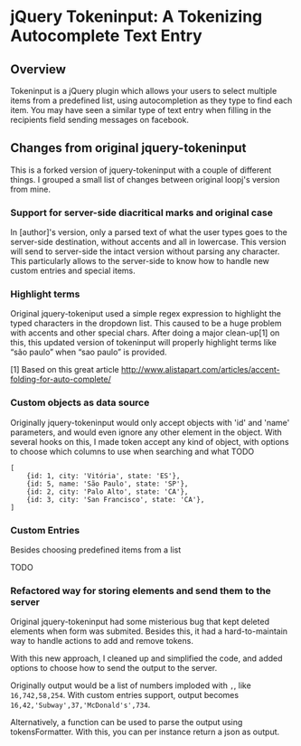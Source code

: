 jQuery Tokeninput: A Tokenizing Autocomplete Text Entry
=======================================================

Overview
--------
Tokeninput is a jQuery plugin which allows your users to select multiple items from a predefined list, using autocompletion as they type to find each item. You may have seen a similar type of text entry when filling in the recipients field sending messages on facebook.

Changes from original jquery-tokeninput
---------------------------------------

This is a forked version of jquery-tokeninput with a couple of different things. I grouped a small list of changes between original loopj's version from mine.

### Support for server-side diacritical marks and original case

In [author]'s version, only a parsed text of what the user types goes to the server-side destination, without accents and all in lowercase. This version will send to server-side the intact version without parsing any character. This particularly allows to the server-side to know how to handle new custom entries and special items.

### Highlight terms

Original jquery-tokeniput used a simple regex expression to highlight the typed characters in the dropdown list. This caused to be a huge problem with accents and other special chars. After doing a major clean-up[1] on this, this updated version of tokeninput will properly highlight terms like “são paulo” when “sao paulo” is provided.

[1] Based on this great article http://www.alistapart.com/articles/accent-folding-for-auto-complete/

### Custom objects as data source

Originally jquery-tokeninput would only accept objects with 'id' and 'name' parameters, and would even ignore any other element in the object. With several hooks on this, I made token accept any kind of object, with options to choose which columns to use when searching and what TODO 

<pre><code>[
    {id: 1, city: 'Vitória', state: 'ES'},
    {id: 5, name: 'São Paulo', state: 'SP'},
    {id: 2, city: 'Palo Alto', state: 'CA'},
    {id: 3, city: 'San Francisco', state: 'CA'},
]</code></pre>

### Custom Entries

Besides choosing predefined items from a list 

TODO

### Refactored way for storing elements and send them to the server

Original jquery-tokeninput had some misterious bug that kept deleted elements when form was submited. Besides this, it had a hard-to-maintain way to handle actions to add and remove tokens.

With this new approach, I cleaned up and simplified the code, and added options to choose how to send the output to the server.

Originally output would be a list of numbers imploded with <code>,</code>, like <code>16,742,58,254</code>. With custom entries support, output becomes <code>16,42,'Subway',37,'McDonald\'s',734</code>.

Alternatively, a function can be used to parse the output using tokensFormatter. With this, you can per instance return a json as output.
